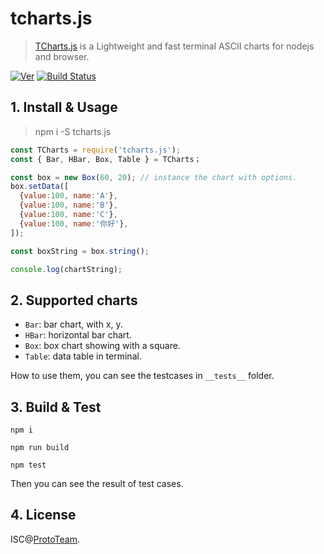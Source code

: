 # tcharts.js

> [TCharts.js](http://tcharts.org) is a Lightweight and fast terminal ASCII charts for nodejs and browser.

[![Ver](https://img.shields.io/npm/v/tcharts.js.svg)](https://www.npmjs.com/package/tcharts.js) [![Build Status](https://travis-ci.org/TCharts/tcharts.js.svg?branch=master)](https://travis-ci.org/TCharts/tcharts.js)


## 1. Install & Usage

> npm i -S tcharts.js

```js
const TCharts = require('tcharts.js');
const { Bar, HBar, Box, Table } = TCharts；

const box = new Box(60, 20); // instance the chart with options.
box.setData([
  {value:100, name:'A'},
  {value:100, name:'B'},
  {value:100, name:'C'},
  {value:100, name:'你好'},
]);

const boxString = box.string();

console.log(chartString);
```


## 2. Supported charts

 - `Bar`: bar chart, with x, y.
 - `HBar`: horizontal bar chart.
 - `Box`: box chart showing with a square.
 - `Table`: data table in terminal.

How to use them, you can see the testcases in `__tests__` folder.


## 3. Build & Test

```
npm i

npm run build

npm test
```

Then you can see the result of test cases.


## 4. License

ISC@[ProtoTeam](https://github.com/ProtoTeam).



